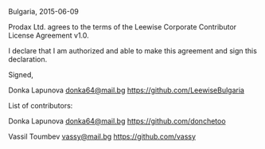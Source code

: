 Bulgaria, 2015-06-09

Prodax Ltd. agrees to the terms of the Leewise Corporate Contributor License
Agreement v1.0.

I declare that I am authorized and able to make this agreement and sign this
declaration.

Signed,

Donka Lapunova donka64@mail.bg https://github.com/LeewiseBulgaria

List of contributors:

Donka Lapunova donka64@mail.bg https://github.com/donchetoo

Vassil Toumbev vassy@mail.bg https://github.com/vassy
